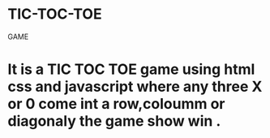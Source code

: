 # TIC-TOC-TOE
GAME
# It is a TIC TOC TOE game using html css and javascript where any three X or 0 come int a row,coloumm or diagonaly the game show win .
